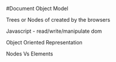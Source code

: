 #Document Object Model

Trees or Nodes of created by the browsers

Javascript - read/write/manipulate dom

Object Oriented Representation

Nodes Vs Elements